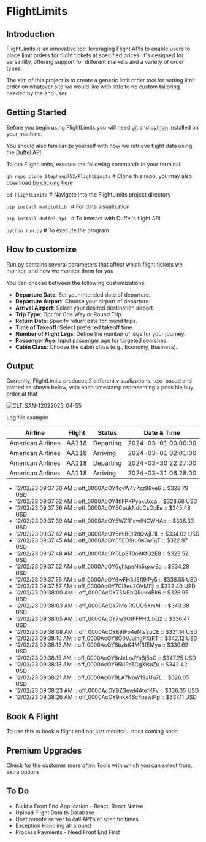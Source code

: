 # FlightLimits

## Introduction 
FlightLimits is an innovative tool leveraging Flight APIs to enable users to place limit orders for flight tickets at specified prices. It's designed for versatility, offering support for different markets and a variety of order types.

The aim of this project is to create a generic limit order tool for setting limit order on whatever site we would like with little to no custom tailoring needed by the end user.

## Getting Started 

Before you begin using FlightLimits you will need [git](https://git-scm.com/download/mac) and [python](https://www.python.org/downloads/) installed on your machine.

You should also familiarize yourself with how we retrieve flight data using the [Duffel API](https://duffel.com/docs/guides/getting-started-with-flights).

To run FlightLimits, execute the following commands in your terminal:

```gh repo clone Stepheng753/FlightLimits``` # Clone this repo, you may also download [by clicking here](https://github.com/Stepheng753/FlightLimits/archive/refs/heads/main.zip)

```cd FlightLimits``` # Navigate into the FlightLimits project directory

```pip install matplotlib ```         # For data visualization

```pip install duffel-api ```        # To interact with Duffel's flight API 

```python run.py```                            # To execute the program



## How to customize

Run.py contains several parameters that affect which flight tickets we monitor, and how we monitor them for you

You can choose between the following customizations:

-   **Departure Date**: Set your intended date of departure.
-   **Departure Airport**: Choose your airport of departure.
-   **Arrival Airport**: Select your desired destination airport.
-   **Trip Type**: Opt for One Way or Round Trip.
-   **Return Date**: Specify return date for round trips.
-   **Time of Takeoff**: Select preferred takeoff time.
-   **Number of Flight Legs**: Define the number of legs for your journey.
-   **Passenger Age**: Input passenger age for targeted searches.
-   **Cabin Class**: Choose the cabin class (e.g., Economy, Business).


## Output 

Currently, FlightLimits produces 2 different visualizations, text-based and plotted as shown below, with each timestamp representing a possible buy order at that 





![CLT_SAN-12022023_04-55](https://github.com/Stepheng753/FlightLimits/assets/28160617/a4af424b-3a66-4ceb-9dd3-d15111871427)

Log file example 


| Airline           | Flight | Status      | Date & Time           |
|-------------------|--------|-------------|-----------------------|
| American Airlines | AA118  | Departing   | 2024-03-01 00:00:00   |
| American Airlines | AA118  | Arriving    | 2024-03-01 02:01:00   |
| American Airlines | AA118  | Departing   | 2024-03-30 22:27:00   |
| American Airlines | AA118  | Arriving    | 2024-03-31 06:28:00   |

- 12/02/23 09:37:30 AM :: off_0000AcOY4cyW4v7zz88ye6 :: $328.79 USD
- 12/02/23 09:37:32 AM :: off_0000AcOY4tIFPKPyaxUxca :: $328.68 USD
- 12/02/23 09:37:36 AM :: off_0000AcOY5CpukNdbCsOcEe :: $345.48 USD
- 12/02/23 09:37:39 AM :: off_0000AcOY5WZR1cwfNCWHAq :: $336.33 USD
- 12/02/23 09:37:42 AM :: off_0000AcOY5miB0tRdQwjU1L :: $334.02 USD
- 12/02/23 09:37:45 AM :: off_0000AcOY65EO9ruGs3wSjT :: $322.97 USD
- 12/02/23 09:37:48 AM :: off_0000AcOY6Lp8T0o8KfG2E8 :: $323.52 USD
- 12/02/23 09:37:52 AM :: off_0000AcOY6ghkpeNh5qxw8a :: $334.28 USD
- 12/02/23 09:37:55 AM :: off_0000AcOY6wFH3J6fI9lPy5 :: $336.55 USD
- 12/02/23 09:37:57 AM :: off_0000AcOY7Cl3eu2OVMl1jI :: $322.40 USD
- 12/02/23 09:38:00 AM :: off_0000AcOY7SNBbQRuvxiBk6 :: $326.95 USD
- 12/02/23 09:38:03 AM :: off_0000AcOY7hfoiRGUO5XmMi :: $343.38 USD
- 12/02/23 09:38:05 AM :: off_0000AcOY7w9OtFFPHtUbQ2 :: $336.47 USD
- 12/02/23 09:38:08 AM :: off_0000AcOY89tFo4eNts2uCE :: $331.14 USD
- 12/02/23 09:38:10 AM :: off_0000AcOY8O0VJulhgPXtRT :: $342.12 USD
- 12/02/23 09:38:13 AM :: off_0000AcOY8bzbK4Mf3fEMya :: $330.69 USD
- 12/02/23 09:38:15 AM :: off_0000AcOY8rJeLoJYaBj5oC :: $347.25 USD
- 12/02/23 09:38:18 AM :: off_0000AcOY95UReTGgXisuZu :: $342.42 USD
- 12/02/23 09:38:21 AM :: off_0000AcOY9LA7NoW19JUu7L :: $326.05 USD
- 12/02/23 09:38:23 AM :: off_0000AcOY9ZGewI4AtefKFv :: $336.05 USD
- 12/02/23 09:38:26 AM :: off_0000AcOY9nkx4ScFpewiPp :: $337.11 USD




## Book A Flight

To use this to book a flight and not just monitor... docs coming soon


## Premium Upgrades
Check for the customer more often
Tools with which you can select from, extra options




## To Do

* Build a Front End Application - React, React Native
* Upload Flight Data to Database
* Host remote server to call API's at specific times
* Exception Handling all around
* Process Payments - Need Front End First
